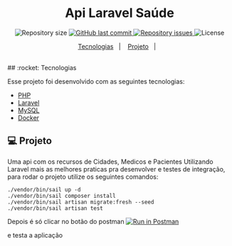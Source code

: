 <h1 align="center">
    Api Laravel Saúde
</h1>

<p align="center">

  <img alt="Repository size" src="https://img.shields.io/github/languages/count/yhanndaniel/api-laravel-saude">
  
  <a href="https://github.com/yhanndaniel/api-laravel-saude/commits/master">
    <img alt="GitHub last commit" src="https://img.shields.io/github/last-commit/yhanndaniel/api-laravel-saude">
  </a>

  <a href="https://github.com/yhanndaniel/api-laravel-saude/issues">
    <img alt="Repository issues" src="https://img.shields.io/github/issues/yhanndaniel/api-laravel-saude">
  </a>

  <img alt="License" src="https://img.shields.io/badge/license-MIT-brightgreen">
</p>

<p align="center">
  <a href="#rocket-tecnologias">Tecnologias</a>&nbsp;&nbsp;&nbsp;|&nbsp;&nbsp;&nbsp;
  <a href="#-projeto">Projeto</a>&nbsp;&nbsp;&nbsp;|&nbsp;&nbsp;&nbsp;  
</p>

<br>
## :rocket: Tecnologias

Esse projeto foi desenvolvido com as seguintes tecnologias:

- [PHP](https://www.php.net/)
- [Laravel](https://laravel.com/)
- [MySQL](https://www.mysql.com/)
- [Docker](https://www.docker.com/)

## 💻 Projeto

Uma api com os recursos de Cidades, Medicos e Pacientes Utilizando Laravel mais as melhores praticas pra desenvolver e testes de integração, para rodar o projeto utilize os seguintes comandos:

```
./vendor/bin/sail up -d
./vendor/bin/sail composer install
./vendor/bin/sail artisan migrate:fresh --seed 
./vendor/bin/sail artisan test

```

Depois é só clicar no botão do postman [![Run in Postman](https://run.pstmn.io/button.svg)](https://god.gw.postman.com/run-collection/9544205-3ebcf897-05b9-4249-899e-4e6e17837a89?action=collection%2Ffork&source=rip_markdown&collection-url=entityId%3D9544205-3ebcf897-05b9-4249-899e-4e6e17837a89%26entityType%3Dcollection%26workspaceId%3D3ae1ce10-5edd-46e0-a9b1-400b5b0daf33)

e testa a aplicação
